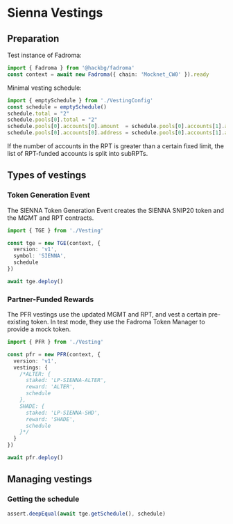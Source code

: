 # Sienna Vestings

## Preparation

Test instance of Fadroma:

```typescript
import { Fadroma } from '@hackbg/fadroma'
const context = await new Fadroma({ chain: 'Mocknet_CW0' }).ready
```

Minimal vesting schedule:

```typescript
import { emptySchedule } from './VestingConfig'
const schedule = emptySchedule()
schedule.total = "2"
schedule.pools[0].total = "2"
schedule.pools[0].accounts[0].amount  = schedule.pools[0].accounts[1].amount  = "1"
schedule.pools[0].accounts[0].address = schedule.pools[0].accounts[1].address = context.agent.address
```

If the number of accounts in the RPT is greater than a certain fixed limit,
the list of RPT-funded accounts is split into subRPTs.

## Types of vestings

### Token Generation Event

The SIENNA Token Generation Event creates the SIENNA SNIP20 token
and the MGMT and RPT contracts.

```typescript
import { TGE } from './Vesting'

const tge = new TGE(context, {
  version: 'v1',
  symbol: 'SIENNA',
  schedule
})

await tge.deploy()
```

### Partner-Funded Rewards

The PFR vestings use the updated MGMT and RPT, and vest a certain pre-existing token.
In test mode, they use the Fadroma Token Manager to provide a mock token.

```typescript
import { PFR } from './Vesting'

const pfr = new PFR(context, {
  version: 'v1',
  vestings: {
    /*ALTER: {
      staked: 'LP-SIENNA-ALTER',
      reward: 'ALTER',
      schedule
    },
    SHADE: {
      staked: 'LP-SIENNA-SHD',
      reward: 'SHADE',
      schedule
    }*/
  }
})

await pfr.deploy()
```

## Managing vestings

### Getting the schedule

```typescript
assert.deepEqual(await tge.getSchedule(), schedule)
```
